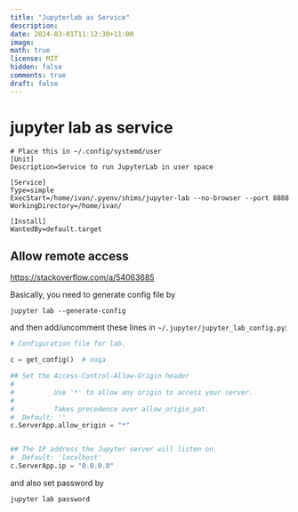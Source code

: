 ```yaml
---
title: "Jupyterlab as Service"
description:
date: 2024-03-01T11:12:30+11:00
image:
math: true
license: MIT
hidden: false
comments: true
draft: false
---
```


# jupyter lab as service

```systemd
# Place this in ~/.config/systemd/user
[Unit]
Description=Service to run JupyterLab in user space

[Service]
Type=simple
ExecStart=/home/ivan/.pyenv/shims/jupyter-lab --no-browser --port 8888
WorkingDirectory=/home/ivan/

[Install]
WantedBy=default.target

```

## Allow remote access

https://stackoverflow.com/a/54063685

Basically, you need to generate config file by
```shell
jupyter lab --generate-config
```

and then add/uncomment these lines in `~/.jupyter/jupyter_lab_config.py`:
```python
# Configuration file for lab.

c = get_config()  # noqa

## Set the Access-Control-Allow-Origin header
#
#          Use '*' to allow any origin to access your server.
#
#          Takes precedence over allow_origin_pat.
#  Default: ''
c.ServerApp.allow_origin = "*"


## The IP address the Jupyter server will listen on.
#  Default: 'localhost'
c.ServerApp.ip = "0.0.0.0"

```

and also set password by
```shell
jupyter lab password
```
